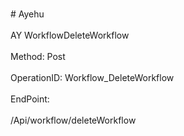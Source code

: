 <br>#     Ayehu</br>
<br>AY WorkflowDeleteWorkflow</br>
<br>Method: Post</br>
<br>OperationID: Workflow_DeleteWorkflow</br>
<br>EndPoint:</br>
<br>/Api/workflow/deleteWorkflow</br>
